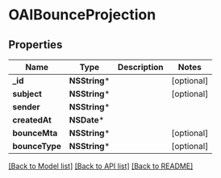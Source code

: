 # OAIBounceProjection

## Properties
Name | Type | Description | Notes
------------ | ------------- | ------------- | -------------
**_id** | **NSString*** |  | [optional] 
**subject** | **NSString*** |  | [optional] 
**sender** | **NSString*** |  | 
**createdAt** | **NSDate*** |  | 
**bounceMta** | **NSString*** |  | [optional] 
**bounceType** | **NSString*** |  | [optional] 

[[Back to Model list]](../README#documentation-for-models) [[Back to API list]](../README#documentation-for-api-endpoints) [[Back to README]](../README)


